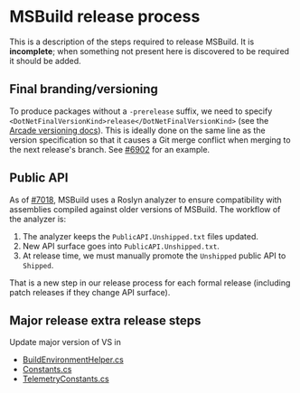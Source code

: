 # MSBuild release process

This is a description of the steps required to release MSBuild. It is **incomplete**; when something not present here is discovered to be required it should be added.

## Final branding/versioning

To produce packages without a `-prerelease` suffix, we need to specify `<DotNetFinalVersionKind>release</DotNetFinalVersionKind>` (see the [Arcade versioning docs]). This is ideally done on the same line as the version specification so that it causes a Git merge conflict when merging to the next release's branch. See [#6902](https://github.com/dotnet/msbuild/pull/6902) for an example.

[Arcade versioning docs]: https://github.com/dotnet/arcade/blob/31cecde14e1512ecf60d2d8afb71fd240919f4a8/Documentation/CorePackages/Versioning.md

## Public API

As of [#7018](https://github.com/dotnet/msbuild/pull/7018), MSBuild uses a Roslyn analyzer to ensure compatibility with assemblies compiled against older versions of MSBuild. The workflow of the analyzer is:

1. The analyzer keeps the `PublicAPI.Unshipped.txt` files updated.
2. New API surface goes into `PublicAPI.Unshipped.txt`.
3. At release time, we must manually promote the `Unshipped` public API to `Shipped`.

That is a new step in our release process for each formal release (including patch releases if they change API surface).

## Major release extra release steps

Update major version of VS in

- [BuildEnvironmentHelper.cs](../src/Shared/BuildEnvironmentHelper.cs)
- [Constants.cs](../src/Shared/Constants.cs)
- [TelemetryConstants.cs](../src/Framework/Telemetry/TelemetryConstants.cs)
